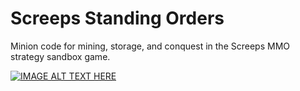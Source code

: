 # Screeps Standing Orders
Minion code for mining, storage, and conquest in the Screeps MMO strategy sandbox game.

[![IMAGE ALT TEXT HERE](https://img.youtube.com/vi/ZboTgOajnGg/0.jpg)](https://www.youtube.com/watch?v=ZboTgOajnGg)
